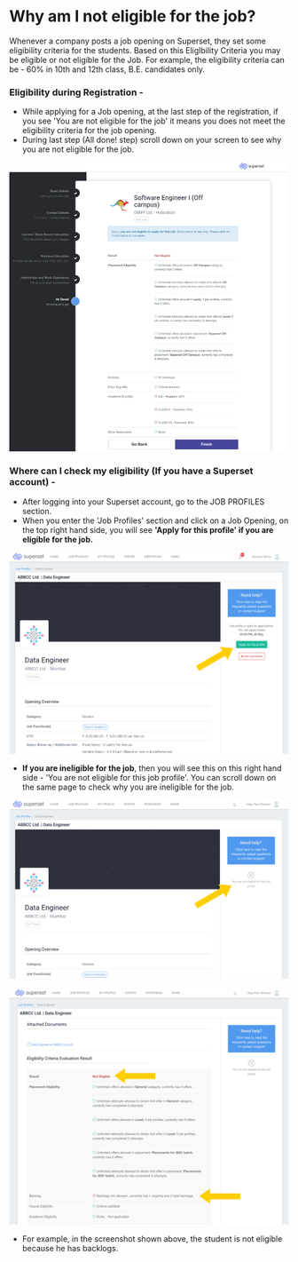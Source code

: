 # Why am I not eligible for the job?

Whenever a company posts a job opening on Superset, they set some eligibility criteria for the students. Based on this EligIbility Criteria you may be eligible or not eligible for the Job. For example, the eligibility criteria can be - 60% in 10th and 12th class, B.E. candidates only.

### Eligibility during Registration - 

* While applying for a Job opening, at the last step of the registration, if you see 'You are not eligible for the job' it means you does not meet the eligibility criteria for the job opening. 
* During last step \(All done! step\) scroll down on your screen to see why you are not eligible for the job.

![](../../.gitbook/assets/image%20%28206%29.png)



### Where can I check my eligibility \(If you have a Superset account\) - 

* After logging into your Superset account, go to the JOB PROFILES section.
* When you enter the 'Job Profiles' section and click on a Job Opening, on the top right hand side, you will see **'Apply for this profile' if you are eligible for the job.**

![](../../.gitbook/assets/image%20%28213%29.png)

* **If you are ineligible for the job**, then you will see this on this right hand side - 'You are not eligible for this job profile'. You can scroll down on the same page to check why you are ineligible for the job.

![](../../.gitbook/assets/image%20%28168%29.png)

![](../../.gitbook/assets/image%20%28160%29.png)

* For example, in the screenshot shown above, the student is not eligible because he has backlogs.




